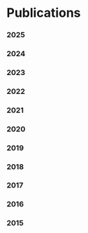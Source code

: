 # Publications

### 2025


### 2024


### 2023


### 2022


### 2021


### 2020


### 2019


### 2018


### 2017


### 2016


### 2015


<!-- reverse chromological order (i.e. most recent first)-->
<!-- There should be a menu that has different years, which you can click to navegate to part of a page-->
<p><p>
<p><p>
<p><p>


<p><p>
<p><p>
<p><p>
